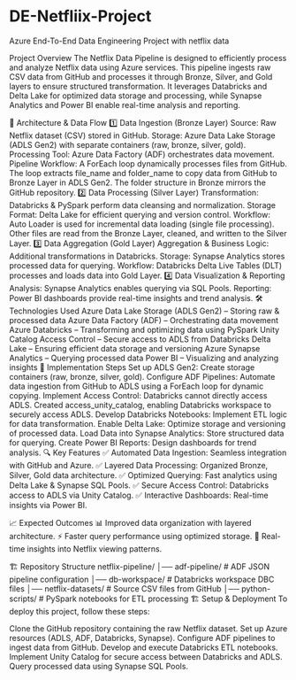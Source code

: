 # DE-Netfliix-Project
 Azure End-To-End Data Engineering Project with netflix data

Project Overview
The Netflix Data Pipeline is designed to efficiently process and analyze Netflix data using Azure services. This pipeline ingests raw CSV data from GitHub and processes it through Bronze, Silver, and Gold layers to ensure structured transformation. It leverages Databricks and Delta Lake for optimized data storage and processing, while Synapse Analytics and Power BI enable real-time analysis and reporting.

📂 Architecture & Data Flow
1️⃣ Data Ingestion (Bronze Layer)
Source: Raw Netflix dataset (CSV) stored in GitHub.
Storage: Azure Data Lake Storage (ADLS Gen2) with separate containers (raw, bronze, silver, gold).
Processing Tool: Azure Data Factory (ADF) orchestrates data movement.
Pipeline Workflow:
A ForEach loop dynamically processes files from GitHub.
The loop extracts file_name and folder_name to copy data from GitHub to Bronze Layer in ADLS Gen2.
The folder structure in Bronze mirrors the GitHub repository.
2️⃣ Data Processing (Silver Layer)
Transformation: Databricks & PySpark perform data cleansing and normalization.
Storage Format: Delta Lake for efficient querying and version control.
Workflow:
Auto Loader is used for incremental data loading (single file processing).
Other files are read from the Bronze Layer, cleaned, and written to the Silver Layer.
3️⃣ Data Aggregation (Gold Layer)
Aggregation & Business Logic: Additional transformations in Databricks.
Storage: Synapse Analytics stores processed data for querying.
Workflow:
Databricks Delta Live Tables (DLT) processes and loads data into Gold Layer.
4️⃣ Data Visualization & Reporting
Analysis: Synapse Analytics enables querying via SQL Pools.
Reporting: Power BI dashboards provide real-time insights and trend analysis.
🛠️ Technologies Used
Azure Data Lake Storage (ADLS Gen2) – Storing raw & processed data
Azure Data Factory (ADF) – Orchestrating data movement
Azure Databricks – Transforming and optimizing data using PySpark
Unity Catalog Access Control – Secure access to ADLS from Databricks
Delta Lake – Ensuring efficient data storage and versioning
Azure Synapse Analytics – Querying processed data
Power BI – Visualizing and analyzing insights
🚀 Implementation Steps
Set up ADLS Gen2: Create storage containers (raw, bronze, silver, gold).
Configure ADF Pipelines: Automate data ingestion from GitHub to ADLS using a ForEach loop for dynamic copying.
Implement Access Control:
Databricks cannot directly access ADLS.
Created access_unity_catalog, enabling Databricks workspace to securely access ADLS.
Develop Databricks Notebooks: Implement ETL logic for data transformation.
Enable Delta Lake: Optimize storage and versioning of processed data.
Load Data into Synapse Analytics: Store structured data for querying.
Create Power BI Reports: Design dashboards for trend analysis.
🔍 Key Features
✅ Automated Data Ingestion: Seamless integration with GitHub and Azure. ✅ Layered Data Processing: Organized Bronze, Silver, Gold data architecture. ✅ Optimized Querying: Fast analytics using Delta Lake & Synapse SQL Pools. ✅ Secure Access Control: Databricks access to ADLS via Unity Catalog. ✅ Interactive Dashboards: Real-time insights via Power BI.

📈 Expected Outcomes
📊 Improved data organization with layered architecture. ⚡ Faster query performance using optimized storage. 📡 Real-time insights into Netflix viewing patterns.


🏗️ Repository Structure
netflix-pipeline/
│── adf-pipeline/        # ADF JSON pipeline configuration
│── db-workspace/        # Databricks workspace DBC files
│── netflix-datasets/    # Source CSV files from GitHub
│── python-scripts/      # PySpark notebooks for ETL processing
🏗️ Setup & Deployment
To deploy this project, follow these steps:

Clone the GitHub repository containing the raw Netflix dataset.
Set up Azure resources (ADLS, ADF, Databricks, Synapse).
Configure ADF pipelines to ingest data from GitHub.
Develop and execute Databricks ETL notebooks.
Implement Unity Catalog for secure access between Databricks and ADLS.
Query processed data using Synapse SQL Pools.
